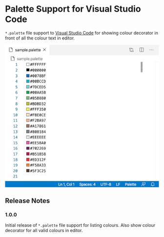 # Palette Support for Visual Studio Code

`*.palette` file support to [Visual Studio Code](https://code.visualstudio.com/) for showing colour decorator in front of all the colour text in editor.

![feature X](resource/screenshot.png)

## Release Notes

### 1.0.0

Initial release of `*.palette` file support for listing colours. Also show colour decorator for all valid colours in editor.
